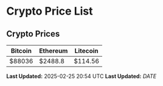 # Crypto Price List

## Crypto Prices
| Bitcoin | Ethereum | Litecoin |
| ------- | -------- | -------- |
| $88036 | $2488.8 | $114.56 |
**Last Updated:** 2025-02-25 20:54 UTC
**Last Updated:** $DATE$
